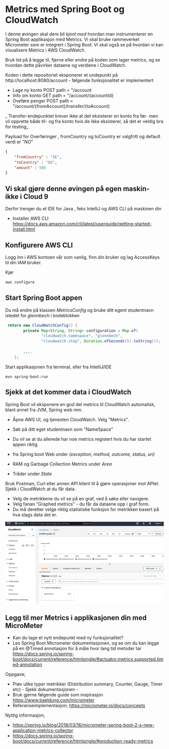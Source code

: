 # Metrics med Spring Boot og CloudWatch 

I denne øvingen skal dere *bli kjent med* hvordan man instrumenterer en Spring Boot applikasjon med Metrics. Vi skal bruke rammeverket 
Micrometer som er integrert i Spring Boot. Vi skal også se på hvordan vi kan visualisere Metrics i AWS CloudWatch.

Bruk tid på å legge til, fjerne eller endre på koden som lager metrics, og se hvordan dette påvirker dataene og verdiene 
i CloudWatch. 

Koden i dette repositoriet eksponerer et undepunkt på http://localhost:8080/account - følgende funksjonalitet 
er implementert

* Lage ny konto POST path = "/account
* Info om konto GET path = "/account/{accountId}
* Oveføre penger POST path = "/account/{fromAccount}/transfer/{toAccount}

_ Transfer-endepunktet krever ikke at det eksisterer en konto fra før- men vil opprette både til- og fra
konto hvis de ikke eksisterer, så det er veldig bra for testing_

Payload for Overføringer , fromCountry og toCountry er valgfritt og default verdi er "NO"

```json
{
    "fromCountry" : "SE",
    "toCountry" : "US",
    "amount" : 500
}
```

## Vi skal gjøre denne øvingen på egen maskin- ikke i Cloud 9 

Derfor trenger du et IDE for Java , feks IntelliJ og AWS CLI på maskinen din

* Installer AWS CLI  https://docs.aws.amazon.com/cli/latest/userguide/getting-started-install.html

## Konfigurere AWS CLI

Logg inn i AWS kontoen vår som vanlig, finn din bruker og lag AccessKeys til din IAM bruker.

Kjør
```sh
aws configure
```

## Start Spring Boot appen

Du må endre på klassen *MetricsConfig* og bruke ditt egent studentnavn istedet for *glennbech* i kodeblokken 

````java
 return new CloudWatchConfig() {
        private Map<String, String> configuration = Map.of(
                "cloudwatch.namespace", "glennbech",
                "cloudwatch.step", Duration.ofSeconds(5).toString());
        
        ....
    };
````

Start applikasjonen fra terminal, eller fra IntelliJ/IDE
```
mvn spring-boot:run
```

## Sjekk at det kommer data i CloudWatch
Spring Boot vil eksponere en god del metrics til CloudWatch automatisk, 
blant annet fra JVM, Spring web mm. 

* Åpne AWS UI, og tjenesten CloudWatch. Velg "Metrics".
* Søk på ditt eget studentnavn som "NameSpace"
* Du vil se at du allerede har noe metrics registert hvis du har startet appen riktig 

* fra Spring boot Web under *(exception, method, outcome, status, uri)*
* RAM og Garbage Collection Metrics under *Area*
* Tråder under *State*

Bruk Postman, Curl eller annen API klient til å gjøre operasjoner mot APIet. Sjekk i CloudWatch 
at du får data. 

* Velg de metrikkene du vil se på en graf, ved å søke eller navigere. 
* Velg fanan "Graphed metrics" - du får da dataene opp i graf form. 
* Du må deretter velge riktig statistiske funksjon for metrikken basert på hva slags data det er. 


![Alt text](img/cloudwatch.png  "a title")

## Legg til mer Metrics i applikasjonen din med MicroMeter 

* Kan du lage et nytt endepunkt med ny funksjonalitet? 
* Les Spring Boot Micrometer dokumentasjonen, og se om du kan legge på en @Timed annotasjon for å måle
hvor lang tid metoder tar https://docs.spring.io/spring-boot/docs/current/reference/htmlsingle/#actuator.metrics.supported.timed-annotation

Oppgave;

- Prøv ulike typer metrikker (Distribution summary, Counter, Gauge, Timer etc) - Sjekk dokumentasjonen - 
- Bruk gjerne følgende guide som inspirasjon https://www.baeldung.com/micrometer
- Referanseimplementasjon; https://micrometer.io/docs/concepts

Nyttig informasjon; 

- https://spring.io/blog/2018/03/16/micrometer-spring-boot-2-s-new-application-metrics-collector
- https://docs.spring.io/spring-boot/docs/current/reference/htmlsingle/#production-ready-metrics
